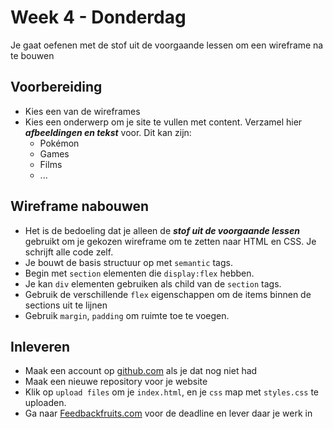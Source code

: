 # Week 4 - Donderdag

Je gaat oefenen met de stof uit de voorgaande lessen om een wireframe na te bouwen

## Voorbereiding

- Kies een van de wireframes 
- Kies een onderwerp om je site te vullen met content. Verzamel hier ***afbeeldingen en tekst*** voor. Dit kan zijn:
  - Pokémon
  - Games
  - Films   
  - ...

## Wireframe nabouwen

- Het is de bedoeling dat je alleen de ***stof uit de voorgaande lessen*** gebruikt om je gekozen wireframe om te zetten naar HTML en CSS. Je schrijft alle code zelf.
- Je bouwt de basis structuur op met `semantic` tags. 
- Begin met `section` elementen die `display:flex` hebben. 
- Je kan `div` elementen gebruiken als child van de `section` tags.
- Gebruik de verschillende `flex` eigenschappen om de items binnen de sections uit te lijnen
- Gebruik `margin`, `padding` om ruimte toe te voegen.

## Inleveren

- Maak een account op [github.com](https://www.github.com) als je dat nog niet had
- Maak een nieuwe repository voor je website
- Klik op `upload files` om je `index.html`, en je `css` map met `styles.css` te uploaden.
- Ga naar [Feedbackfruits.com](https://www.feedbackfruits.com) voor de deadline en lever daar je werk in
